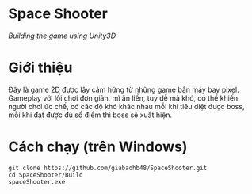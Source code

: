 # Space Shooter
*Building the game using Unity3D*

# Giới thiệu
Đây là game 2D được lấy cảm hứng từ những game bắn máy bay pixel.
Gameplay với lối chơi đơn giản, mì ăn liền, tuy dễ mà khó, có thể khiến người chơi ức chế, có các độ khó khác nhau mỗi khi tiêu diệt được boss, mỗi khi đạt được đủ số điểm thì boss sẽ xuất hiện. 

# Cách chạy (trên Windows)
```
git clone https://github.com/giabaohb48/SpaceShooter.git
cd SpaceShooter/Build
spaceShooter.exe
```

